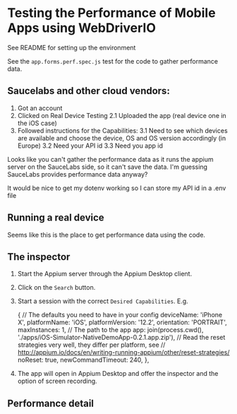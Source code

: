 # Testing the Performance of Mobile Apps using WebDriverIO

See README for setting up the environment

See the `app.forms.perf.spec.js` test for the code to gather performance data.

## Saucelabs and other cloud vendors:

1. Got an account
2. Clicked on Real Device Testing
2.1 Uploaded the app (real device one in the iOS case)
3. Followed instructions for the Capabilities:
3.1 Need to see which devices are available and choose the device, OS and OS version accordingly (in Europe)
3.2 Need your API id
3.3 Need you app id

Looks like you can't gather the performance data as it runs the appium server on the SauceLabs side, so it can't save the data. I'm guessing SauceLabs provides performance data anyway?

It would be nice to get my dotenv working so I can store my API id in a .env file

## Running a real device

Seems like this is the place to get performance data using the code.




## The inspector

1. Start the Appium server through the Appium Desktop client.
2. Click on the `Search` button.
3. Start a session with the correct `Desired Capabilities`. E.g.

    {
        // The defaults you need to have in your config
        deviceName: 'iPhone X',
        platformName: 'iOS',
        platformVersion: '12.2',
        orientation: 'PORTRAIT',
        maxInstances: 1,
        // The path to the app
        app: join(process.cwd(), './apps/iOS-Simulator-NativeDemoApp-0.2.1.app.zip'),
        // Read the reset strategies very well, they differ per platform, see
        // http://appium.io/docs/en/writing-running-appium/other/reset-strategies/
        noReset: true,
        newCommandTimeout: 240,
    },

4. The app will open in Appium Desktop and offer the inspector and the option of screen recording.

## Performance detail
